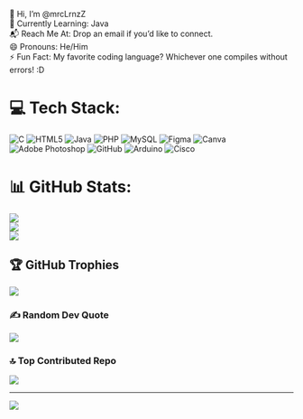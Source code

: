 👋 Hi, I’m @mrcLrnzZ  
🌱 Currently Learning: Java  
📬 Reach Me At: Drop an email if you’d like to connect.  
😄 Pronouns: He/Him  
⚡ Fun Fact: My favorite coding language? Whichever one compiles without errors! :D

# 💻 Tech Stack:
![C](https://img.shields.io/badge/c-%2300599C.svg?style=for-the-badge&logo=c&logoColor=white) ![HTML5](https://img.shields.io/badge/html5-%23E34F26.svg?style=for-the-badge&logo=html5&logoColor=white) ![Java](https://img.shields.io/badge/java-%23ED8B00.svg?style=for-the-badge&logo=openjdk&logoColor=white) ![PHP](https://img.shields.io/badge/php-%23777BB4.svg?style=for-the-badge&logo=php&logoColor=white) ![MySQL](https://img.shields.io/badge/mysql-4479A1.svg?style=for-the-badge&logo=mysql&logoColor=white) ![Figma](https://img.shields.io/badge/figma-%23F24E1E.svg?style=for-the-badge&logo=figma&logoColor=white) ![Canva](https://img.shields.io/badge/Canva-%2300C4CC.svg?style=for-the-badge&logo=Canva&logoColor=white) ![Adobe Photoshop](https://img.shields.io/badge/adobe%20photoshop-%2331A8FF.svg?style=for-the-badge&logo=adobe%20photoshop&logoColor=white) ![GitHub](https://img.shields.io/badge/github-%23121011.svg?style=for-the-badge&logo=github&logoColor=white) ![Arduino](https://img.shields.io/badge/-Arduino-00979D?style=for-the-badge&logo=Arduino&logoColor=white) ![Cisco](https://img.shields.io/badge/cisco-%23049fd9.svg?style=for-the-badge&logo=cisco&logoColor=black)
# 📊 GitHub Stats:
![](https://github-readme-stats.vercel.app/api?username=mrcLrnzZ&theme=one_dark_pro&hide_border=false&include_all_commits=true&count_private=true)<br/>
![](https://nirzak-streak-stats.vercel.app/?user=mrcLrnzZ&theme=one_dark_pro&hide_border=false)<br/>
![](https://github-readme-stats.vercel.app/api/top-langs/?username=mrcLrnzZ&theme=one_dark_pro&hide_border=false&include_all_commits=true&count_private=true&layout=compact)

## 🏆 GitHub Trophies
![](https://github-profile-trophy.vercel.app/?username=mrcLrnzZ&theme=onedark&no-frame=true&no-bg=false&margin-w=4)

### ✍️ Random Dev Quote
![](https://quotes-github-readme.vercel.app/api?type=horizontal&theme=radical)

### 🔝 Top Contributed Repo
![](https://github-contributor-stats.vercel.app/api?username=mrcLrnzZ&limit=5&theme=dark&combine_all_yearly_contributions=true)

---
[![](https://visitcount.itsvg.in/api?id=mrcLrnzZ&icon=0&color=0)](https://visitcount.itsvg.in)

<!-- Proudly created with GPRM ( https://gprm.itsvg.in ) -->
<!-- Proudly created with GPRM ( https://gprm.itsvg.in ) -->
<!---
mrcLrnzZ/mrcLrnzZ is a ✨ special ✨ repository because its `README.md` (this file) appears on your GitHub profile.
You can click the Preview link to take a look at your changes.
--->
